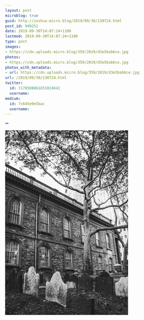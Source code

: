 ```yaml
---
layout: post
microblog: true
guid: http://joshua.micro.blog/2019/09/30/130724.html
post_id: 949251
date: 2019-09-30T14:07:24+1100
lastmod: 2019-09-30T14:07:24+1100
type: post
images:
- https://cdn.uploads.micro.blog/359/2019/d3e5bab6ce.jpg
photos:
- https://cdn.uploads.micro.blog/359/2019/d3e5bab6ce.jpg
photos_with_metadata:
- url: https://cdn.uploads.micro.blog/359/2019/d3e5bab6ce.jpg
url: /2019/09/30/130724.html
twitter:
  id: 1178508861831024641
  username: 
medium:
  id: 7c645e9e5bac
  username: 
---
```

⚰️

<a href="https://joshwithers.blog/uploads/2019/d3e5bab6ce.jpg"><img src="uploads/2019/d3e5bab6ce.jpg" width="400" height="600" alt="" style="height: auto;" class="sunlit_image" /></a>

